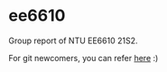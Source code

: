 # ee6610
Group report of NTU EE6610 21S2.

For git newcomers, you can refer [here](https://backlog.com/git-tutorial/cn/intro/intro1_1.html) :)
